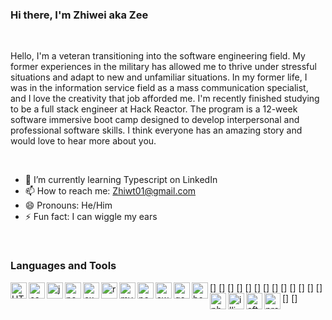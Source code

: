### Hi there, I'm Zhiwei aka Zee
<br />
<p> Hello, I'm a veteran transitioning into the software engineering field. My former experiences in the military has allowed me to thrive under stressful situations and adapt to new and unfamiliar situations. In my former life, I was in the information service field as a mass communication specialist, and I love the creativity that job afforded me.  I'm recently finished studying to be a full stack engineer at Hack Reactor. The program is a 12-week software immersive boot camp designed to develop interpersonal and professional software skills.
I think everyone has an amazing story and would love to hear more about you.
</p>
<br />

- 🌱 I’m currently learning Typescript on LinkedIn
- 📫 How to reach me: Zhiwt01@gmail.com
- 😄 Pronouns: He/Him
- ⚡ Fun fact: I can wiggle my ears
<br />

<h3>Languages and Tools</h3>
[<img align="left" alt="HTML5" width="26px" src="https://img.shields.io/badge/HTML-239120?style=for-the-badge&logo=html5&logoColor=white" />]
[<img align="left" alt="css" width="26px" src="https://img.shields.io/badge/CSS-239120?&style=for-the-badge&logo=css3&logoColor=white" />]
[<img align="left" alt="javascript" width="26px" src="https://img.shields.io/badge/JavaScript-323330?style=for-the-badge&logo=javascript&logoColor=F7DF1E" />]
[<img align="left" alt="node.js" width="26px" src="https://img.shields.io/badge/Node.js-43853D?style=for-the-badge&logo=node.js&logoColor=white" />]
[<img align="left" alt="express" width="26px" src="https://img.shields.io/badge/Express.js-404D59?style=for-the-badge" />]
[<img align="left" alt="react" width="26px" src="https://img.shields.io/badge/React-20232A?style=for-the-badge&logo=react&logoColor=61DAFB" />]
[<img align="left" alt="mysql" width="26px" src="https://img.shields.io/badge/MySQL-00000F?style=for-the-badge&logo=mysql&logoColor=white" />]
[<img align="left" alt="postgresql" width="26px" src="https://img.shields.io/badge/PostgreSQL-316192?style=for-the-badge&logo=postgresql&logoColor=white" />]
[<img align="left" alt="aws" width="26px" src="https://img.shields.io/badge/Amazon_AWS-232F3E?style=for-the-badge&logo=amazon-aws&logoColor=white" />]
[<img align="left" alt="google cloud" width="26px" src="https://img.shields.io/badge/Google_Cloud-4285F4?style=for-the-badge&logo=google-cloud&logoColor=white" />]
[<img align="left" alt="behanced" width="26px" src="https://aleen42.github.io/badges/src/behance.svg" href="https://www.behance.net/zhiwei/projects"/>]
[<img align="left" alt="photoshop" width="26px" src="https://aleen42.github.io/badges/src/photoshop.svg" />]
[<img align="left" alt="illistrator" width="26px" src="https://aleen42.github.io/badges/src/illustrator.svg" />]
[<img align="left" alt="after effects" width="26px" src="https://aleen42.github.io/badges/src/after_effects.svg" />]
[<img align="left" alt="premiere" width="26px" src="https://aleen42.github.io/badges/src/premiere.svg" />]


<!--
**zhiwt01/zhiwt01** is a ✨ _special_ ✨ repository because its `README.md` (this file) appears on your GitHub profile.

Here are some ideas to get you started:

- 🔭 I’m currently working on lea
- 🌱 I’m currently learning ...
- 👯 I’m looking to collaborate on ...
- 🤔 I’m looking for help with ...
- 💬 Ask me about ...
- 📫 How to reach me: ...
- 😄 Pronouns: ...
- ⚡ Fun fact: ...
-->
